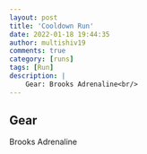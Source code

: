 ```yaml
---
layout: post
title: 'Cooldown Run'
date: 2022-01-18 19:44:35
author: multishiv19
comments: true
category: [runs]
tags: [Run]
description: |
    Gear: Brooks Adrenaline<br/>
---
```


## Gear
Brooks Adrenaline



<div width='100%' class='strava-embed-placeholder' data-embed-type='activity' data-embed-id='6541489136'></div>
<script src='https://strava-embeds.com/embed.js'></script>
